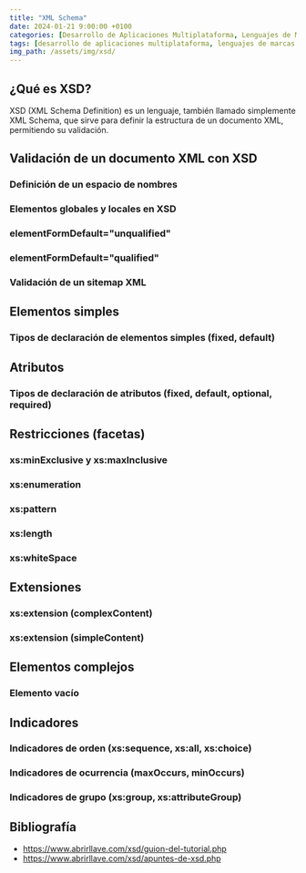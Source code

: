```yaml
---
title: "XML Schema"
date: 2024-01-21 9:00:00 +0100
categories: [Desarrollo de Aplicaciones Multiplataforma, Lenguajes de Marcas y Sistemas de Gestión de Información]
tags: [desarrollo de aplicaciones multiplataforma, lenguajes de marcas y sistemas de gestión de información, administración de sistemas informáticos de red, desarrollo de aplicaciones web, dam, daw, asir, lmsgi, xml, teoría]
img_path: /assets/img/xsd/
---
```


## ¿Qué es XSD?

XSD (XML Schema Definition) es un lenguaje, también llamado simplemente XML Schema, que sirve para definir la estructura de un documento XML, permitiendo su validación.


## Validación de un documento XML con XSD


### Definición de un espacio de nombres


### Elementos globales y locales en XSD


### elementFormDefault="unqualified"


### elementFormDefault="qualified"


### Validación de un sitemap XML


## Elementos simples


### Tipos de declaración de elementos simples (fixed, default)


## Atributos


### Tipos de declaración de atributos (fixed, default, optional, required)


## Restricciones (facetas)


### xs:minExclusive y xs:maxInclusive


### xs:enumeration


### xs:pattern


### xs:length


### xs:whiteSpace


## Extensiones


### xs:extension (complexContent)


### xs:extension (simpleContent)


## Elementos complejos


### Elemento vacío


## Indicadores


### Indicadores de orden (xs:sequence, xs:all, xs:choice)


### Indicadores de ocurrencia (maxOccurs, minOccurs)


### Indicadores de grupo (xs:group, xs:attributeGroup)


## Bibliografía

- <https://www.abrirllave.com/xsd/guion-del-tutorial.php>
- <https://www.abrirllave.com/xsd/apuntes-de-xsd.php>